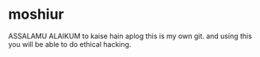 # moshiur
ASSALAMU ALAIKUM
to kaise hain aplog
this is my own git.
and using this you  will be able to do ethical hacking.
